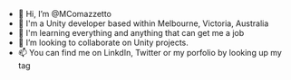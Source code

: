 - 👋 Hi, I’m @MComazzetto
- 👀 I'm a Unity developer based within Melbourne, Victoria, Australia
- 🌱 I'm learning everything and anything that can get me a job
- 💞️ I’m looking to collaborate on Unity projects. 
- 📫 You can find me on LinkdIn, Twitter or my porfolio by looking up my tag

<!---
MComazzetto/MComazzetto is a ✨ special ✨ repository because its `README.md` (this file) appears on your GitHub profile.
You can click the Preview link to take a look at your changes.
--->
